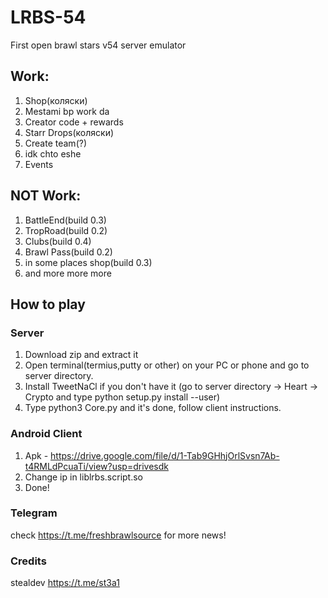 # LRBS-54
First open brawl stars v54 server emulator

## Work: ##
1. Shop(коляски)
2. Mestami bp work da
3. Creator code + rewards
4. Starr Drops(коляски)
5. Create team(?)
6. idk chto eshe
7. Events

## NOT Work: ##
1. BattleEnd(build 0.3)
2. TropRoad(build 0.2)
3. Clubs(build 0.4)
4. Brawl Pass(build 0.2)
5. in some places shop(build 0.3)
6. and more more more

## How to play ##

### Server ###

1. Download zip and extract it 
2. Open terminal(termius,putty or other) on your PC or phone and go to server directory.
3. Install TweetNaCl if you don't have it (go to server directory -> Heart -> Crypto and type python setup.py install --user)
4. Type python3 Core.py and it's done, follow client instructions.

### Android Client ###
1. Apk - https://drive.google.com/file/d/1-Tab9GHhjOrlSvsn7Ab-t4RMLdPcuaTi/view?usp=drivesdk
2. Change ip in liblrbs.script.so 
3. Done!

### Telegram ###
check https://t.me/freshbrawlsource for more news!

### Credits ###
stealdev
https://t.me/st3a1
